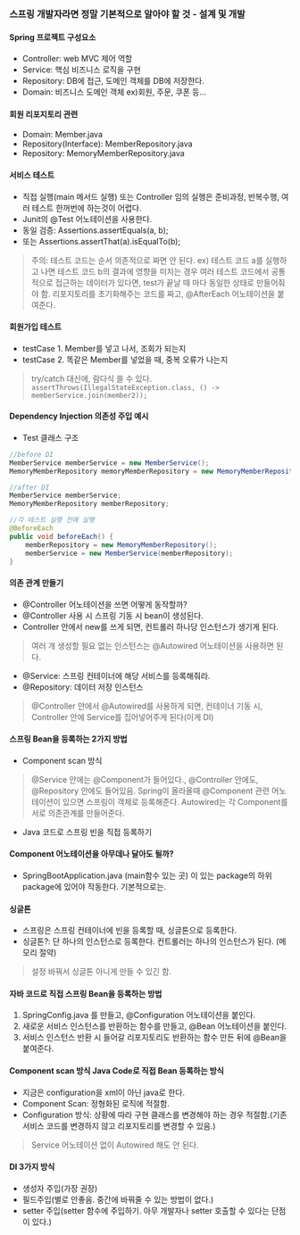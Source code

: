 ### 스프링 개발자라면 정말 기본적으로 알아야 할 것 - 설계 및 개발
#### Spring 프로젝트 구성요소
- Controller: web MVC 제어 역할
- Service: 핵심 비즈니스 로직을 구현
- Repository: DB에 접근, 도메인 객체를 DB에 저장한다.
- Domain: 비즈니스 도메인 객체 ex)회원, 주문, 쿠폰 등...

#### 회원 리포지토리 관련
- Domain: Member.java
- Repository(Interface): MemberRepository.java
- Repository: MemoryMemberRepository.java

#### 서비스 테스트
- 직접 실행(main 메서드 실행) 또는 Controller 임의 실행은 준비과정, 반복수행, 여러 테스트 한꺼번에 하는것이 어렵다.
- Junit의 @Test 어노테이션을 사용한다.
- 동일 검증: Assertions.assertEquals(a, b);
- 또는 Assertions.assertThat(a).isEqualTo(b);
> 주의: 테스트 코드는 순서 의존적으로 짜면 안 된다. ex) 테스트 코드 a를 실행하고 나면 테스트 코드 b의 결과에 영향을 미치는 경우
> 여러 테스트 코드에서 공통적으로 접근하는 데이터가 있다면, test가 끝날 때 마다 동일한 상태로 만들어줘야 함.
> 리포지토리를 초기화해주는 코드를 짜고, @AfterEach 어노테이션을 붙여준다.

#### 회원가입 테스트
- testCase 1. Member를 넣고 나서, 조회가 되는지
- testCase 2. 똑같은 Member를 넣었을 때, 중복 오류가 나는지
> try/catch 대신에, 람다식 쓸 수 있다.
> ```assertThrows(IllegalStateException.class, () -> memberService.join(member2));```

#### Dependency Injection 의존성 주입 예시
- Test 클래스 구조
```java
//before DI
MemberService memberService = new MemberService();
MemoryMemberRepository memoryMemberRepository = new MemoryMemberRepository();
```

```java
//after DI
MemberService memberService;
MemoryMemberRepository memberRepository;

//각 테스트 실행 전에 실행
@BeforeEach
public void beforeEach() {
	memberRepository = new MemoryMemberRepository();
	memberService = new MemberService(memberRepository);
}
```

#### 의존 관계 만들기
- @Controller 어노테이션을 쓰면 어떻게 동작할까?
- @Controller 사용 시 스프링 기동 시 bean이 생성된다.
- Controller 안에서 new를 쓰게 되면, 컨트롤러 하나당 인스턴스가 생기게 된다.
> 여러 개 생성할 필요 없는 인스턴스는 @Autowired 어노테이션을 사용하면 된다.
- @Service: 스프링 컨테이너에 해당 서비스를 등록해줘라.
- @Repository: 데이터 저장 인스턴스
> @Controller 안에서 @Autowired를 사용하게 되면, 컨테이너 기동 시, Controller 안에 Service를 집어넣어주게 된다(이게 DI)

#### 스프링 Bean을 등록하는 2가지 방법
- Component scan 방식
> @Service 안에는 @Component가 들어있다., @Controller 안에도, @Repository 안에도 들어있음.
> Spring이 올라올때 @Component 관련 어노테이션이 있으면 스프링이 객체로 등록해준다.
> Autowired는 각 Component를 서로 의존관계를 만들어준다.
- Java 코드로 스프링 빈을 직접 등록하기

#### Component 어노테이션을 아무데나 달아도 될까?
- SpringBootApplication.java (main함수 있는 곳) 이 있는 package의 하위 package에 있어야 작동한다. 기본적으로는.

#### 싱글톤
- 스프링은 스프링 컨테이너에 빈을 등록할 때, 싱글톤으로 등록한다.
- 싱글톤?: 단 하나의 인스턴스로 등록한다. 컨트롤러는 하나의 인스턴스가 된다. (메모리 절약)
> 설정 바꿔서 싱글톤 아니게 만들 수 있긴 함.

#### 자바 코드로 직접 스프링 Bean을 등록하는 방법
1. SpringConfig.java 를 만들고, @Configuration 어노테이션을 붙인다.
2. 새로운 서비스 인스턴스를 반환하는 함수를 만들고, @Bean 어노테이션을 붙인다.
3. 서비스 인스턴스 반환 시 들어갈 리포지토리도 반환하는 함수 만든 뒤에 @Bean을 붙여준다.

#### Component scan 방식 Java Code로 직접 Bean 등록하는 방식
- 지금은 configuration을 xml이 아닌 java로 한다.
- Component Scan: 정형화된 로직에 적절함.
- Configuration 방식: 상황에 따라 구현 클래스를 변경해야 하는 경우 적절함.(기존 서비스 코드를 변경하지 않고 리포지토리를 변경할 수 있음.)
> Service 어노테이션 없이 Autowired 해도 안 된다.

#### DI 3가지 방식
- 생성자 주입(가장 권장)
- 필드주입(별로 안좋음. 중간에 바꿔줄 수 있는 방법이 없다.)
- setter 주입(setter 함수에 주입하기. 아무 개발자나 setter 호출할 수 있다는 단점이 있다.)






